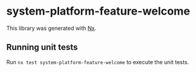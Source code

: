 # system-platform-feature-welcome

This library was generated with [Nx](https://nx.dev).

## Running unit tests

Run `nx test system-platform-feature-welcome` to execute the unit tests.
